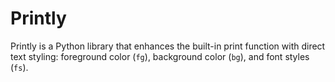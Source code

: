 # Printly
Printly is a Python library that enhances the built-in print function with direct text styling: foreground color (`fg`), background color (`bg`), and font styles (`fs`).
